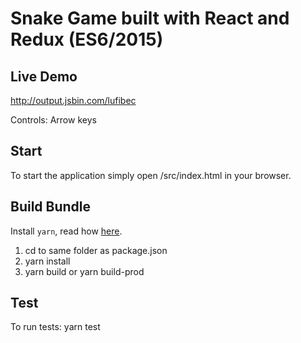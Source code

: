 # Snake Game built with React and Redux (ES6/2015)

## Live Demo
http://output.jsbin.com/lufibec

Controls: Arrow keys

## Start
To start the application simply open /src/index.html in your browser.

## Build Bundle
Install `yarn`, read how [here](https://yarnpkg.com/en/docs/install).

1. cd to same folder as package.json
2. yarn install
3. yarn build or yarn build-prod

## Test
To run tests: yarn test
